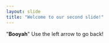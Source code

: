 ```yaml
---
layout: slide
title: "Welcome to our second slide!"
---
```

"**Booyah**"
Use the left arrow to go back!
